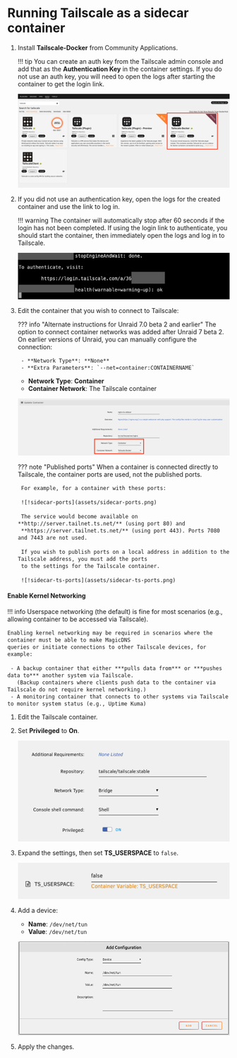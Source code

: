 # Running Tailscale as a sidecar container

1. Install **Tailscale-Docker** from Community Applications.

    !!! tip
        You can create an auth key from the Tailscale admin console and add that as the **Authentication Key** in the
        container settings. If you do not use an auth key, you will need to open the logs after starting the container
        to get the login link.

    ![!sidecar-install](assets/sidecar-install.png)

2. If you did not use an authentication key, open the logs for the created container and use the link to log in.

    !!! warning
        The container will automatically stop after 60 seconds if the login has not been completed. If using the login
        link to authenticate, you should start the container, then immediately open the logs and log in to Tailscale.

    ![!sidecar-login](assets/sidecar-login.png)

3. Edit the container that you wish to connect to Tailscale:

    ??? info "Alternate instructions for Unraid 7.0 beta 2 and earlier"
        The option to connect container networks was added after Unraid 7 beta 2. On earlier versions of Unraid, you can
        manually configure the connection:

        - **Network Type**: **None**
        - **Extra Parameters**: `--net=container:CONTAINERNAME`

    - **Network Type**: **Container**
    - **Container Network**: The Tailscale container

    ![!sidecar-connect](assets/sidecar-connect.png)

    ??? note "Published ports"
        When a container is connected directly to Tailscale, the container ports are used, not the published ports.

        For example, for a container with these ports:

        ![!sidecar-ports](assets/sidecar-ports.png)

        The service would become available on **http://server.tailnet.ts.net/** (using port 80) and
        **https://server.tailnet.ts.net/** (using port 443). Ports 7080 and 7443 are not used.

        If you wish to publish ports on a local address in addition to the Tailscale address, you must add the ports
        to the settings for the Tailscale container.

        ![!sidecar-ts-ports](assets/sidecar-ts-ports.png)

#### Enable Kernel Networking

!!! info
    Userspace networking (the default) is fine for most scenarios (e.g., allowing container to be accessed via
    Tailscale).

    Enabling kernel networking may be required in scenarios where the container must be able to make MagicDNS
    queries or initiate connections to other Tailscale devices, for example:

     - A backup container that either ***pulls data from*** or ***pushes data to*** another system via Tailscale.
       (Backup containers where clients push data to the container via Tailscale do not require kernel networking.)
     - A monitoring container that connects to other systems via Tailscale to monitor system status (e.g., Uptime Kuma)

1. Edit the Tailscale container.
2. Set **Privileged** to **On**.

    ![!sidecar-kernel-privileged](assets/sidecar-kernel-privileged.png)

3. Expand the settings, then set **TS_USERSPACE** to `false`.

    ![!sidecar-kernel-userspace](assets/sidecar-kernel-userspace.png)

4. Add a device:

    - **Name**: `/dev/net/tun`
    - **Value**: `/dev/net/tun`

    ![!sidecar-kernel-tun](assets/sidecar-kernel-tun.png)

5. Apply the changes.
